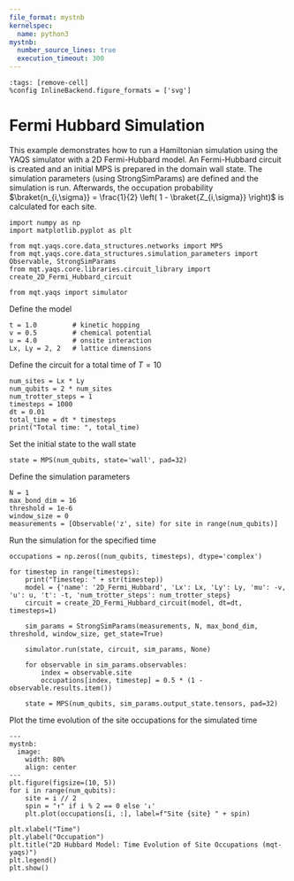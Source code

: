 ```yaml
---
file_format: mystnb
kernelspec:
  name: python3
mystnb:
  number_source_lines: true
  execution_timeout: 300
---
```


```{code-cell} ipython3
:tags: [remove-cell]
%config InlineBackend.figure_formats = ['svg']
```

# Fermi Hubbard Simulation

This example demonstrates how to run a Hamiltonian simulation using the YAQS simulator with a 2D Fermi-Hubbard model.
An Fermi-Hubbard circuit is created and an initial MPS is prepared in the domain wall state.
The simulation parameters (using StrongSimParams) are defined and the simulation is run. Afterwards, the occupation probability $\braket{n_{i,\sigma}} = \frac{1}{2} \left( 1 - \braket{Z_{i,\sigma}} \right)$ is calculated for each site.
```{code-cell} ipython3
import numpy as np
import matplotlib.pyplot as plt

from mqt.yaqs.core.data_structures.networks import MPS
from mqt.yaqs.core.data_structures.simulation_parameters import Observable, StrongSimParams
from mqt.yaqs.core.libraries.circuit_library import create_2D_Fermi_Hubbard_circuit

from mqt.yaqs import simulator
```

Define the model
```{code-cell} ipython3
t = 1.0         # kinetic hopping
v = 0.5         # chemical potential
u = 4.0         # onsite interaction
Lx, Ly = 2, 2   # lattice dimensions
```

Define the circuit for a total time of $T=10$
```{code-cell} ipython3
num_sites = Lx * Ly
num_qubits = 2 * num_sites
num_trotter_steps = 1
timesteps = 1000
dt = 0.01
total_time = dt * timesteps
print("Total time: ", total_time)
```

Set the initial state to the wall state
```{code-cell} ipython3
state = MPS(num_qubits, state='wall', pad=32)
```

Define the simulation parameters
```{code-cell} ipython3
N = 1
max_bond_dim = 16
threshold = 1e-6
window_size = 0
measurements = [Observable('z', site) for site in range(num_qubits)]
```

Run the simulation for the specified time
```{code-cell} ipython3
occupations = np.zeros((num_qubits, timesteps), dtype='complex')

for timestep in range(timesteps):
    print("Timestep: " + str(timestep))
    model = {'name': '2D_Fermi_Hubbard', 'Lx': Lx, 'Ly': Ly, 'mu': -v, 'u': u, 't': -t, 'num_trotter_steps': num_trotter_steps}
    circuit = create_2D_Fermi_Hubbard_circuit(model, dt=dt, timesteps=1)

    sim_params = StrongSimParams(measurements, N, max_bond_dim, threshold, window_size, get_state=True)

    simulator.run(state, circuit, sim_params, None)

    for observable in sim_params.observables:
        index = observable.site
        occupations[index, timestep] = 0.5 * (1 - observable.results.item())

    state = MPS(num_qubits, sim_params.output_state.tensors, pad=32)
```

Plot the time evolution of the site occupations for the simulated time
```{code-cell} ipython3
---
mystnb:
  image:
    width: 80%
    align: center
---
plt.figure(figsize=(10, 5))
for i in range(num_qubits):
    site = i // 2
    spin = "↑" if i % 2 == 0 else '↓'
    plt.plot(occupations[i, :], label=f"Site {site} " + spin)

plt.xlabel("Time")
plt.ylabel("Occupation")
plt.title("2D Hubbard Model: Time Evolution of Site Occupations (mqt-yaqs)")
plt.legend()
plt.show()
```
